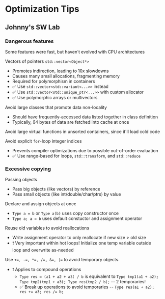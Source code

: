 # Optimization Tips

## Johnny's SW Lab

### Dangerous features

Some features were fast, but haven't evolved with CPU architectures

Vectors of pointers `std::vector<Object*>`
  * Promotes indirection, leading to 10x slowdowns
  * Causes many small allocations, fragmenting memory
  * Required for polymorphism in containers
  * ✅ Use `std::vector<std::variant<...>>` instead
  * ✅ Use `std::vector<std::unique_ptr<...>>` with custom allocator
  * ✅ Use polymorphic arrays or multivectors

Avoid large classes that promote data non-locality
  * Should have frequently-accessed data listed together in class definition
  * Typically, 64 bytes of data are fetched into cache at once

Avoid large virtual functions in unsorted containers, since it'll load cold code

Avoid explicit `for`-loop integer indices
  * Prevents compiler optimizations due to possible out-of-order evaluation
  * ✅ Use range-based for loops, `std::transform`, and `std::reduce`

### Excessive copying

Passing objects
  * Pass big objects (like vectors) by reference
  * Pass small objects (like int/double/char/ptrs) by value

Declare and assign objects at once
  * `Type a = b` or `Type a(b)` uses copy constructor once
  * `Type a; a = b` uses default constuctor and assignment operator

Reuse old variables to avoid reallocations 
  * Write assignment operator to only reallocate if new size > old size
  * ❗️ Very important within hot loops! Initialize one temp variable outside
    loop and overwrite as-needed

Use `+=, -=, *=, /=, &=, |=` to avoid temporary objects
  * ❗️ Applies to compound operations
    * `Type res = (a1 + a2 + a3) / b` is equivalent to `Type tmp1(a1 + a2); Type
      tmp2(tmp1 + a3); Type res(tmp2 / b);` -- 2 temporaries!
    * ✅ Break up operations to avoid temporaries -- `Type res(a1 + a2); res +=
      a3; res /= b;`

